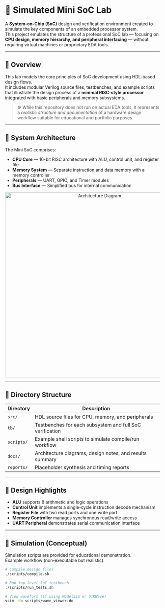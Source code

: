 # 🧠 Simulated Mini SoC Lab

A **System-on-Chip (SoC)** design and verification environment created to simulate the key components of an embedded processor system.  
This project emulates the structure of a professional SoC lab — focusing on **CPU design, memory hierarchy, and peripheral interfacing** — without requiring virtual machines or proprietary EDA tools.

---

## 🚀 Overview

This lab models the core principles of SoC development using HDL-based design flows.  
It includes modular Verilog source files, testbenches, and example scripts that illustrate the design process of a **minimal RISC-style processor** integrated with basic peripherals and memory subsystems.

> ⚙️ While this repository does not run on actual EDA tools, it represents a *realistic structure and documentation* of a hardware design workflow suitable for educational and portfolio purposes.

---

## 🧩 System Architecture

The Mini SoC comprises:
- **CPU Core** — 16-bit RISC architecture with ALU, control unit, and register file  
- **Memory System** — Separate instruction and data memory with a memory controller  
- **Peripherals** — UART, GPIO, and Timer modules  
- **Bus Interface** — Simplified bus for internal communication  

<p align="center">
  <img src="docs/architecture_diagram.png" alt="Architecture Diagram" width="600">
</p>

---

## 📂 Directory Structure

| Directory | Description |
|------------|-------------|
| `src/` | HDL source files for CPU, memory, and peripherals |
| `tb/` | Testbenches for each subsystem and full SoC verification |
| `scripts/` | Example shell scripts to simulate compile/run workflow |
| `docs/` | Architecture diagrams, design notes, and results summary |
| `reports/` | Placeholder synthesis and timing reports |

---

## 🧠 Design Highlights

- **ALU** supports 8 arithmetic and logic operations  
- **Control Unit** implements a single-cycle instruction decode mechanism  
- **Register File** with two read ports and one write port  
- **Memory Controller** manages synchronous read/write access  
- **UART Peripheral** demonstrates serial communication interface  

---

## 🧪 Simulation (Conceptual)

Simulation scripts are provided for educational demonstration.  
Example workflow (non-executable but realistic):

```bash
# Compile design files
./scripts/compile.sh

# Run top-level SoC testbench
./scripts/run_tests.sh

# View waveform (if using ModelSim or GTKWave)
vsim -do scripts/wave_viewer.do
